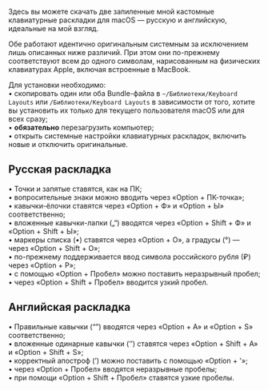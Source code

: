 Здесь вы можете скачать две запиленные мной кастомные клавиатурные раскладки для macOS — русскую и английскую, идеальные на мой взгляд.

Обе работают идентично оригинальным системным за исключением лишь описанных ниже различий. При этом они по-прежнему соответствуют всем до одного символам, нарисованным на физических клавиатурах Apple, включая встроенные в MacBook.

Для установки необходимо:\
• скопировать один или оба Bundle-файла в `~/Библиотеки/Keyboard Layouts` или `/Библиотеки/Keyboard Layouts` в зависимости от того, хотите вы установить их только для текущего пользователя macOS или для всех сразу;\
• **обязательно** перезагрузить компьютер;\
• открыть системные настройки клавиатурных раскладок, включить новые и отключить оригинальные.

## Русская раскладка
• Точки и запятые ставятся, как на ПК;\
• вопросительные знаки можно вводить через «Option + ПК-точка»;\
• кавычки-ёлочки ставятся через «Option + Ф» и «Option + Ы» соответственно;\
• вложенные кавычки-лапки („“) вводятся через «Option + Shift + Ф» и «Option + Shift + Ы»;\
• маркеры списка (•) ставятся через «Option + О», а градусы (°) — через «Option + Shift + O»;\
• по-прежнему поддерживается ввод символа российского рубля (₽) через «Option + Р»;\
• с помощью «Option + Пробел» можно поставить неразрывный пробел;\
• через «Option + Shift + Пробел» вводится узкий пробел.

## Английская раскладка
• Правильные кавычки (“”) вводятся через «Option + A»  и «Option + S» соответственно;\
• вложенные одинарные кавычки (‘’) ставятся через «Option + Shift + A» и «Option + Shift + S»;\
• корректный апостроф (’) можно поставить c помощью «Option + '»;\
• через «Option + Пробел» вводятся неразрывные пробелы;\
• при помощи «Option + Shift + Пробел» ставятся узкие пробелы.
